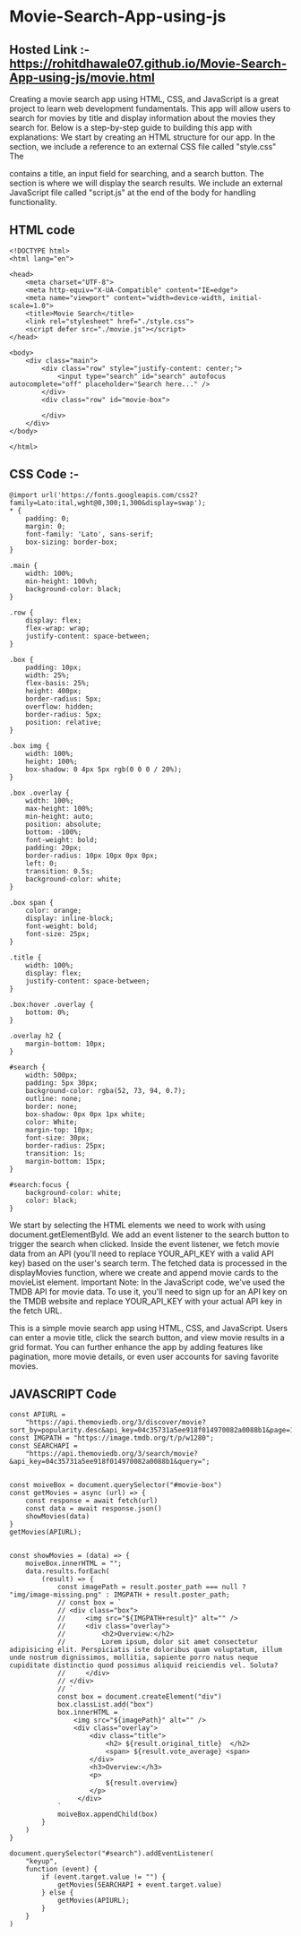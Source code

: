 # Movie-Search-App-using-js
## Hosted Link :- https://rohitdhawale07.github.io/Movie-Search-App-using-js/movie.html
Creating a movie search app using HTML, CSS, and JavaScript is a great project to learn web development fundamentals. 
This app will allow users to search for movies by title and display information about the movies they search for. 
Below is a step-by-step guide to building this app with explanations:
We start by creating an HTML structure for our app. 
In the section, we include a reference to an external CSS file called "style.css" The

contains a title, an input field for searching, and a search button. 
The section is where we will display the search results. 
We include an external JavaScript file called "script.js" at the end of the body for handling functionality.

## HTML code
```
<!DOCTYPE html>
<html lang="en">

<head>
    <meta charset="UTF-8">
    <meta http-equiv="X-UA-Compatible" content="IE=edge">
    <meta name="viewport" content="width=device-width, initial-scale=1.0">
    <title>Movie Search</title>
    <link rel="stylesheet" href="./style.css">
    <script defer src="./movie.js"></script>
</head>

<body>
    <div class="main">
        <div class="row" style="justify-content: center;">
            <input type="search" id="search" autofocus autocomplete="off" placeholder="Search here..." />
        </div>
        <div class="row" id="movie-box">

        </div>
    </div>
</body>

</html>
```
## CSS Code :-
```
@import url('https://fonts.googleapis.com/css2?family=Lato:ital,wght@0,300;1,300&display=swap');
* {
    padding: 0;
    margin: 0;
    font-family: 'Lato', sans-serif;
    box-sizing: border-box;
}

.main {
    width: 100%;
    min-height: 100vh;
    background-color: black;
}

.row {
    display: flex;
    flex-wrap: wrap;
    justify-content: space-between;
}

.box {
    padding: 10px;
    width: 25%;
    flex-basis: 25%;
    height: 400px;
    border-radius: 5px;
    overflow: hidden;
    border-radius: 5px;
    position: relative;
}

.box img {
    width: 100%;
    height: 100%;
    box-shadow: 0 4px 5px rgb(0 0 0 / 20%);
}

.box .overlay {
    width: 100%;
    max-height: 100%;
    min-height: auto;
    position: absolute;
    bottom: -100%;
    font-weight: bold;
    padding: 20px;
    border-radius: 10px 10px 0px 0px;
    left: 0;
    transition: 0.5s;
    background-color: white;
}

.box span {
    color: orange;
    display: inline-block;
    font-weight: bold;
    font-size: 25px;
}

.title {
    width: 100%;
    display: flex;
    justify-content: space-between;
}

.box:hover .overlay {
    bottom: 0%;
}

.overlay h2 {
    margin-bottom: 10px;
}

#search {
    width: 500px;
    padding: 5px 30px;
    background-color: rgba(52, 73, 94, 0.7);
    outline: none;
    border: none;
    box-shadow: 0px 0px 1px white;
    color: White;
    margin-top: 10px;
    font-size: 30px;
    border-radius: 25px;
    transition: 1s;
    margin-bottom: 15px;
}

#search:focus {
    background-color: white;
    color: black;
}
```

We start by selecting the HTML elements we need to work with using document.getElementById. 
We add an event listener to the search button to trigger the search when clicked. 
Inside the event listener, we fetch movie data from an API (you'll need to replace YOUR_API_KEY with a valid API key) based 
on the user's search term. 
The fetched data is processed in the displayMovies function, where we create and append movie cards to the movieList element. 
Important Note: In the JavaScript code, we've used the TMDB API for movie data. To use it, you'll need to sign up 
for an API key on the TMDB website and replace YOUR_API_KEY with your actual API key in the fetch URL.


This is a simple movie search app using HTML, CSS, and JavaScript. 
Users can enter a movie title, click the search button, and view movie results in a grid format. 
You can further enhance the app by adding features like pagination, more movie details, or even user accounts for saving favorite movies.



## JAVASCRIPT Code
```
const APIURL =
    "https://api.themoviedb.org/3/discover/movie?sort_by=popularity.desc&api_key=04c35731a5ee918f014970082a0088b1&page=1";
const IMGPATH = "https://image.tmdb.org/t/p/w1280";
const SEARCHAPI =
    "https://api.themoviedb.org/3/search/movie?&api_key=04c35731a5ee918f014970082a0088b1&query=";


const moiveBox = document.querySelector("#movie-box")
const getMovies = async (url) => {
    const response = await fetch(url)
    const data = await response.json()
    showMovies(data)
}
getMovies(APIURL);


const showMovies = (data) => {
    moiveBox.innerHTML = "";
    data.results.forEach(
        (result) => {
            const imagePath = result.poster_path === null ? "img/image-missing.png" : IMGPATH + result.poster_path;
            // const box = `
            // <div class="box">
            //     <img src="${IMGPATH+result}" alt="" />
            //     <div class="overlay">
            //         <h2>Overview:</h2>
            //         Lorem ipsum, dolor sit amet consectetur adipisicing elit. Perspiciatis iste doloribus quam voluptatum, illum unde nostrum dignissimos, mollitia, sapiente porro natus neque cupiditate distinctio quod possimus aliquid reiciendis vel. Soluta?
            //     </div>
            // </div>
            // `
            const box = document.createElement("div")
            box.classList.add("box")
            box.innerHTML = `
                <img src="${imagePath}" alt="" />
                <div class="overlay">
                    <div class="title"> 
                        <h2> ${result.original_title}  </h2>
                        <span> ${result.vote_average} <span>
                    </div>
                    <h3>Overview:</h3>
                    <p> 
                        ${result.overview}
                    </p>
                 </div>
            `
            moiveBox.appendChild(box)
        }
    )
}

document.querySelector("#search").addEventListener(
    "keyup",
    function (event) {
        if (event.target.value != "") {
            getMovies(SEARCHAPI + event.target.value)
        } else {
            getMovies(APIURL);
        }
    }
)
```

